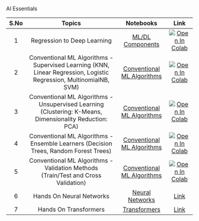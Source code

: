 AI Essentials

| S.No |                                                       Topics                                                       |                                                                           Notebooks                                                                           |                                                                                                               Link                                                                                                                |
|:----:|:------------------------------------------------------------------------------------------------------------------:|:-------------------------------------------------------------------------------------------------------------------------------------------------------------:|:---------------------------------------------------------------------------------------------------------------------------------------------------------------------------------------------------------------------------------:|
|  1   |                                            Regression to Deep Learning                                             |      [ML/DL Components]((https://github.com/rbg-research/AI-Training/blob/main/Bootcamps-Workshops/EssentialAI/4.%20Machine-Learning-with-Python.ipynb))      | [![Open In Colab](https://colab.research.google.com/assets/colab-badge.svg)](https://colab.research.google.com/github/rbg-research/AI-Training/blob/main/EssentialAI/4.%20Machine-Learning-with-Python.ipynb) |
|  2   | Conventional ML Algorithms - Supervised Learning (KNN, Linear Regression, Logistic Regression, MultinomialNB, SVM) | [Conventional ML Algorithms]((https://github.com/rbg-research/AI-Training/blob/main/Bootcamps-Workshops/EssentialAI/5.%20Conventional-ML-Algorithms-1.ipynb)) | [![Open In Colab](https://colab.research.google.com/assets/colab-badge.svg)](https://colab.research.google.com/github/rbg-research/AI-Training/blob/main/EssentialAI/5.%20Conventional-ML-Algorithms-1.ipynb) |
|  3   |      Conventional ML Algorithms - Unsupervised Learning (Clustering: K-Means, Dimensionality Reduction: PCA)       | [Conventional ML Algorithms]((https://github.com/rbg-research/AI-Training/blob/main/Bootcamps-Workshops/EssentialAI/6.%20Conventional-ML-Algorithms-2.ipynb)) | [![Open In Colab](https://colab.research.google.com/assets/colab-badge.svg)](https://colab.research.google.com/github/rbg-research/AI-Training/blob/main/EssentialAI/6.%20Conventional-ML-Algorithms-2.ipynb) |
|  4   |                Conventional ML Algorithms - Ensemble Learners (Decision Trees, Random Forest Trees)                | [Conventional ML Algorithms]((https://github.com/rbg-research/AI-Training/blob/main/Bootcamps-Workshops/EssentialAI/7.%20Conventional-ML-Algorithms-3.ipynb)) | [![Open In Colab](https://colab.research.google.com/assets/colab-badge.svg)](https://colab.research.google.com/github/rbg-research/AI-Training/blob/main/EssentialAI/7.%20Conventional-ML-Algorithms-3.ipynb) |
|  5   |                Conventional ML Algorithms  - Validation Methods  (Train/Test and Cross Validation)                 | [Conventional ML Algorithms]((https://github.com/rbg-research/AI-Training/blob/main/Bootcamps-Workshops/EssentialAI/8.%20Conventional-ML-Algorithms-4.ipynb)) | [![Open In Colab](https://colab.research.google.com/assets/colab-badge.svg)](https://colab.research.google.com/github/rbg-research/AI-Training/blob/main/EssentialAI/8.%20Conventional-ML-Algorithms-4.ipynb) |
|  6   |               Hands On Neural Networks                 | [Neural Networks]((https://github.com/rbg-research/AI-Training/blob/main/Bootcamps-Workshops/EssentialAI/8.%20Conventional-ML-Algorithms-4.ipynb)) | [Link](https://github.com/JAYAKRISHNAN27122000/AI-Training/tree/main/EssentialAI/Neural%20Networks) |
|  7   |               Hands On Transformers                 | [Transformers]((https://github.com/rbg-research/AI-Training/blob/main/Bootcamps-Workshops/EssentialAI/8.%20Conventional-ML-Algorithms-4.ipynb)) | [Link](https://github.com/JAYAKRISHNAN27122000/AI-Training/tree/main/EssentialAI/Transformers) |
